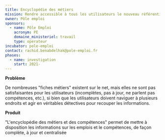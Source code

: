 ```yaml
---
title: Encyclopédie des métiers
mission: Rendre accessible à tous les utilisateurs le nouveau référentiel ROME 4.0 de pôle-emploi pour permettre à tous d'accéder à des informations claires et pratiques sur les métiers et les compétences.
owner: Pôle emploi
sponsors:
  - name: Pôle Emploi
    acronym: PE
    domaine_ministeriel: travail
    type: operateur
incubator: pole-emploi
contact: rachid.benabdelhak@pole-emploi.fr
phases:
  - name: investigation
    start: 2021-
---
```

**Problème**

De nombreuses "fiches métiers" existent sur le net, mais elles ne sont pas satisfaisantes pour les utilisateurs (incomplètes, pas à jour, ne parlent pas compétences, etc.), si bien que les utilisateurs doivent naviguer à plusieurs endroits et agir en véritables détectives pour recouper les informations.

**Produit**

"L'encyclopédie des métiers et des compétences" permet de mettre à disposition les informations sur les emplois et le compétences, de façon complète, à jour et centralisée
